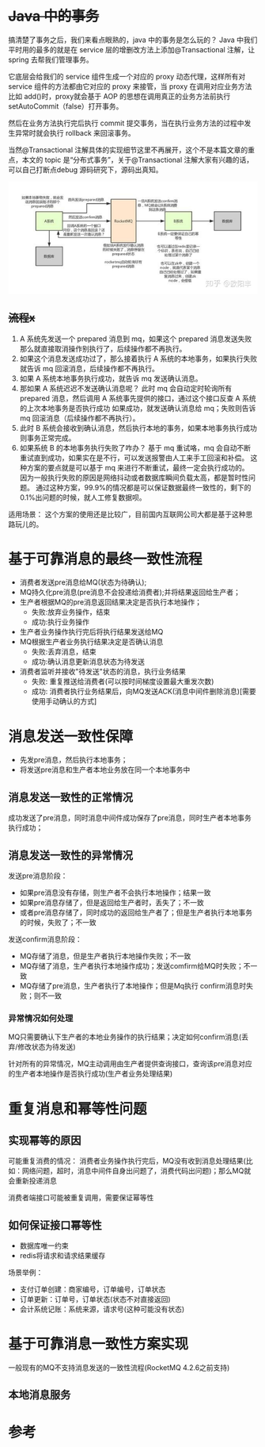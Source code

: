 # ~~Java 中的事务~~
搞清楚了事务之后，我们来看点眼熟的，java 中的事务是怎么玩的？ Java 中我们平时用的最多的就是在 service 层的增删改方法上添加@Transactional 注解，让 spring 去帮我们管理事务。

它底层会给我们的 service 组件生成一个对应的 proxy 动态代理，这样所有对 service 组件的方法都由它对应的 proxy 来接管，当 proxy 在调用对应业务方法比如 add()时，proxy就会基于 AOP 的思想在调用真正的业务方法前执行 setAutoCommit（false）打开事务。

然后在业务方法执行完后执行 commit 提交事务，当在执行业务方法的过程中发生异常时就会执行 rollback 来回滚事务。

当然@Transactional 注解具体的实现细节这里不再展开，这个不是本篇文章的重点，本文的 topic 是“分布式事务”，关于@Transactional 注解大家有兴趣的话，可以自己打断点debug 源码研究下，源码出真知。



![](基于可靠性消息最终一致性方案.jpg)


## ~~流程x~~

1. A 系统先发送一个 prepared 消息到 mq，如果这个 prepared 消息发送失败那么就直接取消操作别执行了，后续操作都不再执行。
2. 如果这个消息发送成功过了，那么接着执行 A 系统的本地事务，如果执行失败就告诉 mq 回滚消息，后续操作都不再执行。
3. 如果 A 系统本地事务执行成功，就告诉 mq 发送确认消息。
4. 那如果 A 系统迟迟不发送确认消息呢？ 此时 mq 会自动定时轮询所有 prepared 消息，然后调用 A 系统事先提供的接口，通过这个接口反查 A 系统的上次本地事务是否执行成功 如果成功，就发送确认消息给 mq；失败则告诉 mq 回滚消息（后续操作都不再执行）。
5. 此时 B 系统会接收到确认消息，然后执行本地的事务，如果本地事务执行成功则事务正常完成。
6. 如果系统 B 的本地事务执行失败了咋办？ 基于 mq 重试咯，mq 会自动不断重试直到成功，如果实在是不行，可以发送报警由人工来手工回滚和补偿。 这种方案的要点就是可以基于 mq 来进行不断重试，最终一定会执行成功的。 因为一般执行失败的原因是网络抖动或者数据库瞬间负载太高，都是暂时性问题。 通过这种方案，99.9%的情况都是可以保证数据最终一致性的，剩下的 0.1%出问题的时候，就人工修复数据呗。

适用场景： 这个方案的使用还是比较广，目前国内互联网公司大都是基于这种思路玩儿的。


# 基于可靠消息的最终一致性流程
* 消费者发送pre消息给MQ(状态为待确认);
* MQ持久化pre消息(pre消息不会投递给消费者);并将结果返回给生产者；
* 生产者根据MQ的pre消息返回结果决定是否执行本地操作；
    * 失败:放弃业务操作，结束
    * 成功:执行业务操作
* 生产者业务操作执行完后将执行结果发送给MQ
* MQ根据生产者业务执行结果决定是否确认消息
    * 失败:丢弃消息，结束
    * 成功:确认消息更新消息状态为待发送 
* 消费者监听并接收"待发送"状态的消息，执行业务结果
    * 失败: 重复推送给消费者(可以按时间梯度设置最大重发次数)
   * 成功: 消费者执行业务结果后，向MQ发送ACK(消息中间件删除消息)[需要使用手动确认的方式]




# 消息发送一致性保障

* 先发pre消息，然后执行本地事务；
* 将发送pre消息和生产者本地业务放在同一个本地事务中

## 消息发送一致性的正常情况
成功发送了pre消息，同时消息中间件成功保存了pre消息，同时生产者本地事务执行成功；

## 消息发送一致性的异常情况

发送pre消息阶段：
* 如果pre消息没有存储，则生产者不会执行本地操作；结果一致
* 如果pre消息存储了，但是返回给生产者时，丢失了；不一致
* 或者pre消息存储了，同时成功的返回给生产者了；但是生产者执行本地事务的时候，失败了；不一致

发送confirm消息阶段：
* MQ存储了消息，但是生产者执行本地操作失败；不一致
* MQ存储了消息，生产者执行本地操作成功；发送comfirm给MQ时失败；不一致
* MQ存储了pre消息，生产者执行了本地操作；但是Mq执行 confirm消息时失败；则不一致

### 异常情况如何处理
MQ只需要确认下生产者的本地业务操作的执行结果；决定如何confirm消息(丢弃/修改状态为待发送)

针对所有的异常情况，MQ主动调用由生产者提供查询接口，查询该pre消息对应的生产者本地操作是否执行成功(生产者业务处理结果)


# 重复消息和幂等性问题

## 实现幂等的原因
可能重复消费的情况：
消费者业务操作执行完后，MQ没有收到消息处理结果(比如：网络问题，超时，消息中间件自身出问题了，消费代码出问题)；那么MQ就会重新投递消息

消费者端接口可能被重复调用，需要保证幂等性

## 如何保证接口幂等性

* 数据库唯一约束
* redis将请求和请求结果缓存

场景举例：

* 支付订单创建：商家编号，订单编号，订单状态
* 订单更新：订单号，订单状态(状态不对直接返回)
* 会计系统记账：系统来源，请求号(这种可能没有状态)

# 基于可靠消息一致性方案实现

一般现有的MQ不支持消息发送的一致性流程(RocketMQ 4.2.6之前支持)

## 本地消息服务



# 参考

